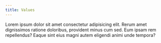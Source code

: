 ```yaml
---
title: Values
---
```


Lorem ipsum dolor sit amet consectetur adipisicing elit. Rerum amet dignissimos ratione doloribus, provident minus cum sed. Eum ipsam rem repellendus? Eaque sint eius magni autem eligendi animi unde tempora?